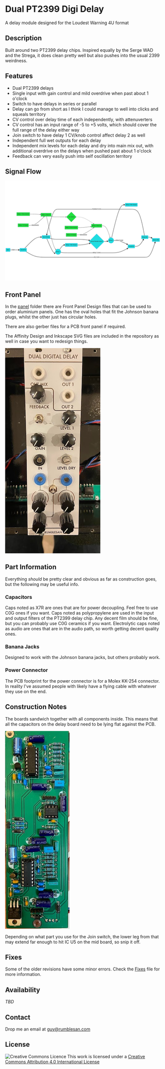# Dual PT2399 Digi Delay

A delay module designed for the Loudest Warning 4U format


## Description

Built around two PT2399 delay chips.
Inspired equally by the Serge WAD and the Strega, it does clean pretty well but also pushes into the usual 2399 weirdness.

## Features

 * Dual PT2399 delays
 * Single input with gain control and mild overdrive when past about 1 o'clock
 * Switch to have delays in series or parallel
 * Delay can go from short as I think I could manage to well into clicks and squeals territory
 * CV control over delay time of each independently, with attenuverters
 * CV control has an input range of -5 to +5 volts, which should cover the full range of the delay either way
 * Join switch to have delay 1 CV/knob control affect delay 2 as well
 * Independent full wet outputs for each delay
 * Independent mix levels for each delay and dry into main mix out, with additional overdrive on the delays when pushed past about 1 o'clock
 * Feedback can very easily push into self oscillation territory

## Signal Flow

![Signal flow diagram](./images/signalflow.png)

## Front Panel

In the [panel](./panel) folder there are Front Panel Design files that can be used to order aluminium panels. One has the oval holes that fit the Johnson banana plugs, whilst the other just has circular holes.

There are also gerber files for a PCB front panel if required.

The Affinity Design and Inkscape SVG files are included in the repository as well in case you want to redesign things.

![Module front panel](./images/panel.jpg)

## Part Information

Everything *should* be pretty clear and obvious as far as construction goes, but the following may be useful info.

### Capacitors

Caps noted as X7R are ones that are for power decoupling. Feel free to use C0G ones if you want.
Caps noted as polypropylene are used in the input and output filters of the PT2399 delay chip. Any decent film should be fine, but you can probably use C0G ceramics if you want.
Electrolytic caps noted as audio are ones that are in the audio path, so worth getting decent quality ones.

### Banana Jacks

Designed to work with the Johnson banana jacks, but others probably work.

### Power Connector

The PCB footprint for the power connector is for a Molex KK-254 connector. In reality I've assumed people with likely have a flying cable with whatever they use on the end.

## Construction Notes

The boards sandwich together with all components inside. This means that all the capacitors on the delay board need to be lying flat against the PCB.

![Delay board construction](./images/delay-board-construction.jpg)

Depending on what part you use for the Join switch, the lower leg from that may extend far enough to hit IC U5 on the mid board, so snip it off.

## Fixes

Some of the older revisions have some minor errors. Check the [Fixes](./fixes.md) file for more information.

## Availability

*TBD*

## Contact

Drop me an email at guy@rumblesan.com


## License

![Creative Commons Licence]("https://i.creativecommons.org/l/by/4.0/88x31.png")
This work is licensed under a [Creative Commons Attribution 4.0 International License]("http://creativecommons.org/licenses/by/4.0/")
